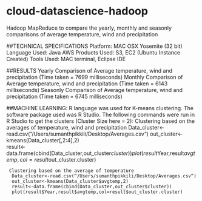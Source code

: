 # cloud-datascience-hadoop
Hadoop MapReduce to compare the yearly, monthly and seasonly comparisons of average temperature, wind and precipitation


##TECHNICAL SPECIFICATIONS
    Platform: MAC OSX Yosemite (32 bit)
    Language Used: Java
    AWS Products Used: S3, EC2 (Ubuntu Instance Created) Tools Used: MAC terminal, Eclipse IDE
    
    
##RESULTS
    Yearly Comparison of Average temperature, wind and precipitation (Time taken = 7699 milliseconds)
    Monthly Comparison of Average temperature, wind and precipitation (Time taken = 6143 milliseconds)
    Seasonly Comparison of Average temperature, wind and precipitation (Time taken = 6745 milliseconds)
    
##MACHINE LEARNING:
    R language was used for K-means clustering. The software package used was R Studio. The following commands were run in R     Studio to get the clusters (Cluster Size here = 2): 
     Clustering based on the averages of temperature, wind and precipitation
      Data_cluster<-read.csv(“/Users/sumanthpikkili/Desktop/Averages.csv“)
      out_cluster<-kmeans(Data_cluster[,2:4],2)              
      result<-data.frame(cbind(Data_cluster,out_cluster$cluster))
      plot(result$Year,result$avgtemp,col=result$out_cluster.cluster)

     Clustering based on the average of temperature
      Data_cluster<-read.csv(“/Users/sumanthpikkili/Desktop/Averages.csv“)
      out_cluster<-kmeans(Data_cluster$avgtemp,2)            
      result<-data.frame(cbind(Data_cluster,out_cluster$cluster)) 
      plot(result$Year,result$avgtemp,col=result$out_cluster.cluster)

